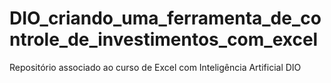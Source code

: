 # DIO_criando_uma_ferramenta_de_controle_de_investimentos_com_excel
Repositório associado ao curso de Excel com Inteligência Artificial DIO
